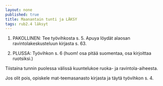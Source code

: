 ```yaml
---
layout: none
published: true
title: Maanantain tunti ja LÄKSY
tags: rub2.4 läksyt
---
```

1. PAKOLLINEN: Tee työvihkosta s. 5. Apuya löydät alaosan ravintolakeskusteluun kirjasta s. 63.

2. PLUSSA: Työvihkon s. 6 (huom! osa pitää suomentaa, osa kirjoittaa ruotsiksi.)

Tiistaina tunnin puolessa välissä kuuntelukoe ruoka- ja ravintola-aiheesta.

Jos olit pois, opiskele mat-teemasanasto kirjasta ja täytä työvihkon s. 4.
